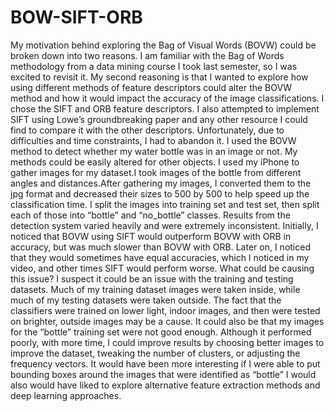 # BOW-SIFT-ORB

My motivation behind exploring the Bag of Visual Words (BOVW) could be broken down into two reasons. I am familiar with the Bag of Words methodology from a data mining course I took last semester, so I was excited to revisit it. My second reasoning is that I wanted to explore how using different methods of feature descriptors could alter the BOVW method and how it would impact the accuracy of the image classifications. I chose the SIFT and ORB feature descriptors.
I also attempted to implement SIFT using Lowe’s groundbreaking paper and any other resource I could find to compare it with the other descriptors. Unfortunately, due to difficulties and time constraints, I had to abandon it.
I used the BOVW method to detect whether my water bottle was in an image or not. My methods could be easily altered for other objects.
I used my iPhone to gather images for my dataset.I took images of the bottle from different angles and distances.After gathering my images, I converted them to the jpg format and decreased their sizes to 500 by 500 to help speed up the classification time. I split the images into training set and test set, then split each of those into “bottle” and “no_bottle” classes.
Results from the detection system varied heavily and were extremely inconsistent. Initially, I noticed that BOVW using SIFT would outperform BOVW with ORB in accuracy, but was much slower than BOVW with ORB. Later on, I noticed that they would sometimes have equal accuracies, which I noticed in my video, and other times SIFT would perform worse. 
What could be causing this issue? I suspect it could be an issue with the training and testing datasets. Much of my training dataset images were taken inside, while much of my testing datasets were taken outside. The fact that the classifiers were trained on lower light, indoor images, and then were tested on brighter, outside images may be a cause. It could also be that my images for the “bottle” training set were not good enough.
Although it performed poorly, with more time, I could improve results by choosing better images to improve the dataset, tweaking the number of clusters, or adjusting the frequency vectors. It would have been more interesting if I were able to put bounding boxes around the images that were identified as “bottle” I would also would have liked to explore alternative feature extraction methods and deep learning approaches.
